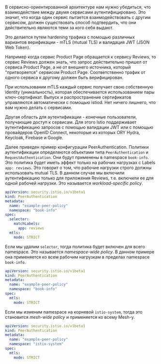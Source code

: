 В сервисно-ориентированной архитектуре нам нужно убедиться, что взаимодействие между двумя сервисами аутентифицировано. Это значит, что когда один сервис пытается взаимодействовать с другим сервисом, должен существовать способ подтвердить, что они действительно являются теми за кого себя выдают. 

Это делается путем hardening трафика с помощью различных вариантов верификации - mTLS (mutual TLS) и валидация JWT (JSON Web Token).

Например когда сервис Product Page обращается к сервису Reviews, то сервис Reviews должен знать, что запрос действительно пришел от сервиса Product Page, а не от внешнего источника, который "притворяется" сервисом Product Page. Соответственно трафик от одного сервиса к другому должен быть верифицирован.

При использовании mTLS каждый сервис получает свою собственную identity (уникальность), которая обеспечивается использованием пары ключ-сертификат. Выпуск и распространение сертификатов управляются автоматически с помощью istiod. Нет ничего лишнего, что вам нужно делать с сервисами.

Другая область для аутентификации - конечные пользователи, получающие доступ к сервисам. Для этого Istio поддерживает аутентификацию запросов с помощью валидации JWT или с помощью провайдеров OpenID Connect, некоторые из которых ORY Hydra, Keycloak, Firebase и Google. 

Далее приведен пример конфигурации PeerAuthentication. Политики аутентификации определяются объектами типа `PeerAuthentication` и `RequestAuthentication`. Они будут применены в namespace `book-info`. Это политика будет иметь эффект только на рабочих нагрузках с Labels `app: reviews`. Это говорит о том, что рабочие нагрузки строго должны использовать mutual TLS. В данном случае мы включили аутентификацию только для приложения Reviews, т.е. включили ее для одной рабочей нагрузки. Это называется *workload-specific policy*.

```yaml
apiVersion: security.istio.io/v1beta1
kind: PeerAuthentication
metadata:
  name: "example-peer-policy"
  namespace: "book-info"
spec:
  selector:
    matchLabels:
      app: reviews
  mtls:
    mode: STRICT
```

Если мы удалим `selector`, тогда политика будет включен для всего namespace. Это называется *namespace-wide policy*. В данном примере она применяется ко всем рабочим нагрузкам в пределах namespace `book-info`.

```yaml
apiVersion: security.istio.io/v1beta1
kind: PeerAuthentication
metadata:
  name: "example-peer-policy"
  namespace: "book-info"
spec:
  mtls:
    mode: STRICT
```

Если мы изменим namespace на корневой `istio-system`, тогда это становится *mesh-wide policy* и применяется ко всему Mesh-у.

```yaml
apiVersion: security.istio.io/v1beta1
kind: PeerAuthentication
metadata:
  name: "example-peer-policy"
  namespace: "istio-system"
spec:
  mtls:
    mode: STRICT
```